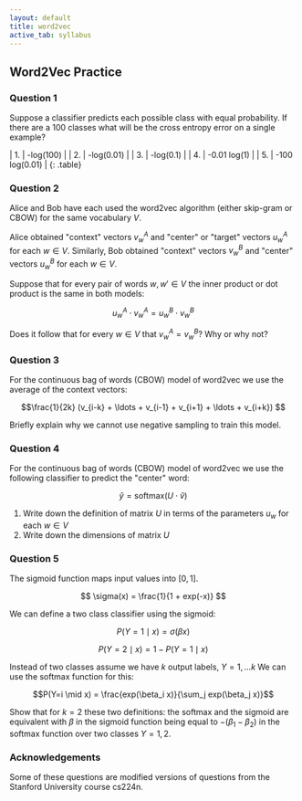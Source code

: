 ```yaml
---
layout: default
title: word2vec
active_tab: syllabus
---
```


## Word2Vec Practice

### Question 1

Suppose a classifier predicts each possible class with equal
probability. If there are a 100 classes what will be the cross
entropy error on a single example?

| 1. | -log(100) |
| 2. | -log(0.01) | 
| 3. | -log(0.1) | 
| 4. | -0.01 log(1) |
| 5. | -100 log(0.01) |
{: .table}

### Question 2

Alice and Bob have each used the word2vec algorithm (either
skip-gram or CBOW) for the same vocabulary $V$.

Alice obtained "context" vectors $v_w^A$ and "center" or "target" vectors $u_w^A$ for each $w \in V$.
Similarly, Bob obtained "context" vectors $v_w^B$ and "center" vectors $u_w^B$ for each $w \in V$.

Suppose that for every pair of words $w, w' \in V$ the inner product or dot product is the 
same in both models:

$$ u_w^A \cdot v_w^A = u_w^B \cdot v_w^B $$

Does it follow that for every $w \in V$ that $v_w^A = v_w^B$? Why or why not?

### Question 3

For the continuous bag of words (CBOW) model of word2vec we use the average of
the context vectors: 

$$\frac{1}{2k} (v_{i-k} + \ldots + v_{i-1} + v_{i+1} + \ldots + v_{i+k}) $$

Briefly explain why we cannot use negative sampling to train this model.

### Question 4

For the continuous bag of words (CBOW) model of word2vec we use the following
classifier to predict the "center" word:

$$ \hat{y} = \textrm{softmax}( U \cdot \hat{v} ) $$

1. Write down the definition of matrix $U$ in terms of the parameters $u_w$ for each $w \in V$
2. Write down the dimensions of matrix $U$

### Question 5

The sigmoid function maps input values into $[0,1]$. 

$$ \sigma(x) = \frac{1}{1 + exp(-x)} $$

We can define a two class classifier using the sigmoid:

$$P(Y=1 \mid x) = \sigma(\beta x)$$

$$P(Y=2 \mid x) = 1 - P(Y=1 \mid x)$$

Instead of two classes assume we have $k$ output labels, $Y = 1, \ldots k$
We can use the softmax function for this:

$$P(Y=i \mid x) = \frac{exp(\beta_i x)}{\sum_j exp(\beta_j x)}$$

Show that for $k=2$ these two definitions: the softmax and the sigmoid
are equivalent with $\beta$ in the sigmoid function being equal to $- (\beta_1 - \beta_2)$
in the softmax function over two classes $Y=1,2$.

### Acknowledgements

Some of these questions are modified versions of questions from the Stanford University course cs224n.

